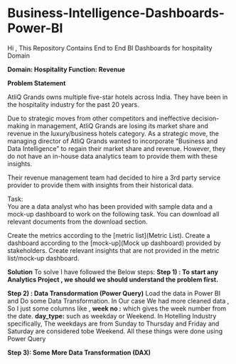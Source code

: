 # Business-Intelligence-Dashboards-Power-BI

Hi , This Repository Contains End to End BI Dashboards for hospitality Domain 

**Domain:  Hospitality       Function: Revenue**

**Problem Statement**

AtliQ Grands owns multiple five-star hotels across India. They have been in the hospitality industry for the past 20 years.

Due to strategic moves from other competitors and ineffective decision-making in management, AtliQ Grands are losing its market share and revenue in the luxury/business hotels category. As a strategic move, the managing director of AtliQ Grands wanted to incorporate “Business and Data Intelligence” to regain their market share and revenue. However, they do not have an in-house data analytics team to provide them with these insights.

Their revenue management team had decided to hire a 3rd party service provider to provide them with insights from their historical data.

Task:  
You are a data analyst who has been provided with sample data and a mock-up dashboard to work on the following task. You can download all relevant documents from the download section.

Create the metrics according to the [metric list](Metric List).
Create a dashboard according to the [mock-up](Mock up dashboard) provided by stakeholders.
Create relevant insights that are not provided in the metric list/mock-up dashboard.

**Solution**
To solve I have followed the Below steps: 
**Step 1) :   To start any Analytics Project , we should we should understand the problem first.**

**Step 2) :   Data Transdormation (Power Query)**
              Load the data in Power BI and Do some Data Transformation. 
              In Our case We had more cleaned data , So I just some columns like , **week no :** which gives the week number from the date. **day_type:** such as
              weekday or Weekend. In Hotelling Industry specifically, The weekdays are from Sunday to Thursday and Friday and Saturday are considered tobe Weekend. 
              All these things were done using Power Query
     
**Step 3):   Some More Data Transformation (DAX)**




